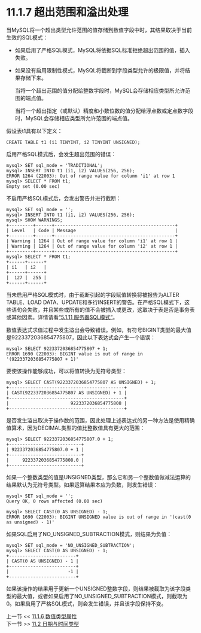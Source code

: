 # 11.1.7 超出范围和溢出处理

当MySQL将一个超出类型允许范围的值存储到数值字段中时，其结果取决于当前生效的SQL模式：
-   如果启用了严格SQL模式，MySQL将依据SQL标准拒绝超出范围的值，插入失败。  
-   如果没有启用限制性模式，MySQL将截断到字段类型允许的极限值，并将结果存储下来。

    当将一个超出范围的值分配给整数字段时，MySQL会存储相应类型所允许范围的端点值。  

    当将一个超出指定（或默认）精度和小数位数的值分配给浮点数或定点数字段时，MySQL会存储相应类型所允许范围的端点值。  

假设表t1具有以下定义：
```mysql  
CREATE TABLE t1 (i1 TINYINT, i2 TINYINT UNSIGNED);  
```  

启用严格SQL模式后，会发生超出范围的错误：
```mysql  
mysql> SET sql_mode = 'TRADITIONAL';  
mysql> INSERT INTO t1 (i1, i2) VALUES(256, 256);  
ERROR 1264 (22003): Out of range value for column 'i1' at row 1  
mysql> SELECT * FROM t1;  
Empty set (0.00 sec)  
```  

不启用严格SQL模式后，会发出警告并进行截断：
```mysql  
mysql> SET sql_mode = '';  
mysql> INSERT INTO t1 (i1, i2) VALUES(256, 256);  
mysql> SHOW WARNINGS;  
+---------+------+---------------------------------------------+  
| Level   | Code | Message                                     |  
+---------+------+---------------------------------------------+  
| Warning | 1264 | Out of range value for column 'i1' at row 1 |  
| Warning | 1264 | Out of range value for column 'i2' at row 1 |  
+---------+------+---------------------------------------------+  
mysql> SELECT * FROM t1;  
+------+------+  
| i1   | i2   |  
+------+------+  
|  127 |  255 |  
+------+------+  
```  

当未启用严格SQL模式时，由于截断引起的字段赋值转换将被报告为ALTER TABLE、LOAD DATA、UPDATE和多行INSERT的警告。在严格SQL模式下，这些语句会失败，并且某些或所有的值不会被插入或更改，这取决于表是否是事务表或其他因素。详情请看[“5.1.11 服务器SQL模式”](../../../chapter05/01/11/ServerSqlModes.md)。  

数值表达式求值过程中发生溢出会导致错误。例如，有符号BIGINT类型的最大值是$9223372036854775807$，因此以下表达式会产生一个错误：  
```mysql  
mysql> SELECT 9223372036854775807 + 1;  
ERROR 1690 (22003): BIGINT value is out of range in '(9223372036854775807 + 1)'  
```  

要使该操作能够成功，可以将值转换为无符号类型：  
```mysql  
mysql> SELECT CAST(9223372036854775807 AS UNSIGNED) + 1;  
+-------------------------------------------+  
| CAST(9223372036854775807 AS UNSIGNED) + 1 |  
+-------------------------------------------+  
|                       9223372036854775808 |  
+-------------------------------------------+  
```  

是否发生溢出取决于操作数的范围，因此处理上述表达式的另一种方法是使用精确值算术，因为DECIMAL类型的值比整数值具有更大的范围：  
```mysql  
mysql> SELECT 9223372036854775807.0 + 1;  
+---------------------------+  
| 9223372036854775807.0 + 1 |  
+---------------------------+  
|     9223372036854775808.0 |  
+---------------------------+  
```  

如果一个整数类型的值是UNSIGNED类型，那么它和另一个整数值做减法运算的结果默认为无符号类型。如果运算结果本应为负数，则发生错误：  
```mysql  
mysql> SET sql_mode = '';  
Query OK, 0 rows affected (0.00 sec)  
  
mysql> SELECT CAST(0 AS UNSIGNED) - 1;  
ERROR 1690 (22003): BIGINT UNSIGNED value is out of range in '(cast(0 as unsigned) - 1)'  
```  

如果SQL启用了NO_UNSIGNED_SUBTRACTION模式，则结果为负值：  
```mysql  
mysql> SET sql_mode = 'NO_UNSIGNED_SUBTRACTION';  
mysql> SELECT CAST(0 AS UNSIGNED) - 1;  
+-------------------------+  
| CAST(0 AS UNSIGNED) - 1 |  
+-------------------------+  
|                      -1 |  
+-------------------------+  
```  

如果该操作的结果用于更新一个UNSIGNED整数字段，则结果被截取为该字段类型的最大值，或者如果启用了NO_UNSIGNED_SUBTRACTION模式，则截取为0。如果启用了严格SQL模式，则会发生错误，并且该字段保持不变。  

上一节 << [11.1.6 数值类型属性](../06/Numeric%20Type%20Attributes.md)  
下一节 >> [11.2 日期与时间类型](../../02/Date%20and%20Time%20Data%20Types.md)  